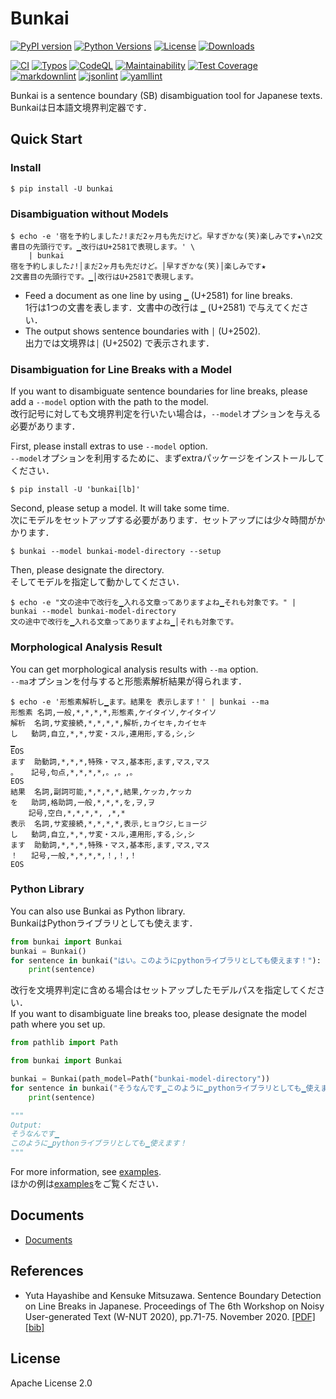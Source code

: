 # Bunkai

[![PyPI version](https://badge.fury.io/py/bunkai.svg)](https://badge.fury.io/py/bunkai)
[![Python Versions](https://img.shields.io/pypi/pyversions/bunkai.svg)](https://pypi.org/project/bunkai/)
[![License](https://img.shields.io/badge/License-Apache%202.0-blue.svg)](https://opensource.org/licenses/Apache-2.0)
[![Downloads](https://pepy.tech/badge/bunkai/week)](https://pepy.tech/project/bunkai)

[![CI](https://github.com/megagonlabs/bunkai/actions/workflows/ci.yml/badge.svg)](https://github.com/megagonlabs/bunkai/actions/workflows/ci.yml)
[![Typos](https://github.com/megagonlabs/bunkai/actions/workflows/typos.yml/badge.svg)](https://github.com/megagonlabs/bunkai/actions/workflows/typos.yml)
[![CodeQL](https://github.com/megagonlabs/bunkai/actions/workflows/codeql-analysis.yml/badge.svg)](https://github.com/megagonlabs/bunkai/actions/workflows/codeql-analysis.yml)
[![Maintainability](https://api.codeclimate.com/v1/badges/640b02fa0164c131da10/maintainability)](https://codeclimate.com/github/megagonlabs/bunkai/maintainability)
[![Test Coverage](https://api.codeclimate.com/v1/badges/640b02fa0164c131da10/test_coverage)](https://codeclimate.com/github/megagonlabs/bunkai/test_coverage)
[![markdownlint](https://img.shields.io/badge/markdown-lint-lightgrey)](https://github.com/markdownlint/markdownlint)
[![jsonlint](https://img.shields.io/badge/json-lint-lightgrey)](https://github.com/dmeranda/demjson)
[![yamllint](https://img.shields.io/badge/yaml-lint-lightgrey)](https://github.com/adrienverge/yamllint)

Bunkai is a sentence boundary (SB) disambiguation tool for Japanese texts.  
    Bunkaiは日本語文境界判定器です．

## Quick Start

### Install

```console
$ pip install -U bunkai
```

### Disambiguation without Models

```console
$ echo -e '宿を予約しました♪!まだ2ヶ月も先だけど。早すぎかな(笑)楽しみです★\n2文書目の先頭行です。▁改行はU+2581で表現します。' \
    | bunkai
宿を予約しました♪!│まだ2ヶ月も先だけど。│早すぎかな(笑)│楽しみです★
2文書目の先頭行です。▁│改行はU+2581で表現します。
```

- Feed a document as one line by using ``▁`` (U+2581) for line breaks.  
    1行は1つの文書を表します．文書中の改行は ``▁`` (U+2581) で与えてください．
- The output shows sentence boundaries with ``│`` (U+2502).  
    出力では文境界は``│`` (U+2502) で表示されます．

### Disambiguation for Line Breaks with a Model

If you want to disambiguate sentence boundaries for line breaks, please add a ``--model`` option with the path to the model.  
    改行記号に対しても文境界判定を行いたい場合は，``--model``オプションを与える必要があります．

First, please install extras to use ``--model`` option.  
    ``--model``オプションを利用するために、まずextraパッケージをインストールしてください．

```console
$ pip install -U 'bunkai[lb]'
```

Second, please setup a model. It will take some time.  
    次にモデルをセットアップする必要があります．セットアップには少々時間がかかります．

```console
$ bunkai --model bunkai-model-directory --setup
```

Then, please designate the directory.  
    そしてモデルを指定して動かしてください．

```console
$ echo -e "文の途中で改行を▁入れる文章ってありますよね▁それも対象です。" | bunkai --model bunkai-model-directory
文の途中で改行を▁入れる文章ってありますよね▁│それも対象です。
```

### Morphological Analysis Result

You can get morphological analysis results with ``--ma`` option.  
``--ma``オプションを付与すると形態素解析結果が得られます．

```console
$ echo -e '形態素解析し▁ます。結果を 表示します！' | bunkai --ma
形態素	名詞,一般,*,*,*,*,形態素,ケイタイソ,ケイタイソ
解析	名詞,サ変接続,*,*,*,*,解析,カイセキ,カイセキ
し	動詞,自立,*,*,サ変・スル,連用形,する,シ,シ
▁
EOS
ます	助動詞,*,*,*,特殊・マス,基本形,ます,マス,マス
。	記号,句点,*,*,*,*,。,。,。
EOS
結果	名詞,副詞可能,*,*,*,*,結果,ケッカ,ケッカ
を	助詞,格助詞,一般,*,*,*,を,ヲ,ヲ
 	記号,空白,*,*,*,*, ,*,*
表示	名詞,サ変接続,*,*,*,*,表示,ヒョウジ,ヒョージ
し	動詞,自立,*,*,サ変・スル,連用形,する,シ,シ
ます	助動詞,*,*,*,特殊・マス,基本形,ます,マス,マス
！	記号,一般,*,*,*,*,！,！,！
EOS
```

### Python Library

You can also use Bunkai as Python library.  
  BunkaiはPythonライブラリとしても使えます．

```python
from bunkai import Bunkai
bunkai = Bunkai()
for sentence in bunkai("はい。このようにpythonライブラリとしても使えます！"):
    print(sentence)
```

改行を文境界判定に含める場合はセットアップしたモデルパスを指定してください．  
    If you want to disambiguate line breaks too, please designate the model path where you set up.

```python
from pathlib import Path

from bunkai import Bunkai

bunkai = Bunkai(path_model=Path("bunkai-model-directory"))
for sentence in bunkai("そうなんです▁このように▁pythonライブラリとしても▁使えます！"):
    print(sentence)

"""
Output:
そうなんです▁
このように▁pythonライブラリとしても▁使えます！
"""
```

For more information, see [examples](example).  
    ほかの例は[examples](example)をご覧ください．

## Documents

- [Documents](docs)

## References

- Yuta Hayashibe and Kensuke Mitsuzawa.
    Sentence Boundary Detection on Line Breaks in Japanese.
    Proceedings of The 6th Workshop on Noisy User-generated Text (W-NUT 2020), pp.71-75.
    November 2020.
    [[PDF]](https://www.aclweb.org/anthology/2020.wnut-1.10.pdf)
    [[bib]](https://www.aclweb.org/anthology/2020.wnut-1.10.bib)

## License

Apache License 2.0
